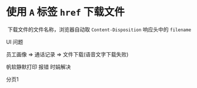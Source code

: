 # 使用 `A` 标签 `href` 下载文件

​	下载文件的文件名称，浏览器自动取 `Content-Disposition` 响应头中的 `filename`



UI 问题

员工画像 => 通话记录 => 文件下载(语音文字下载失败)

帆软静默打印 报错 时娟解决

分页1